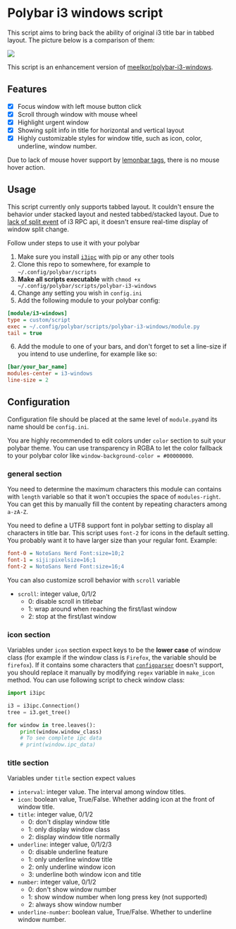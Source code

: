 # Polybar i3 windows script

This script aims to bring back the ability of original i3 title bar in tabbed layout. The picture below is a comparison of them:

<img src="https://user-images.githubusercontent.com/40143136/150626018-73919959-b9cc-4b3e-8797-7a3afb16cd18.png">

This script is an enhancement version of [meelkor/polybar-i3-windows](https://github.com/meelkor/polybar-i3-windows).

## Features

- [x] Focus window with left mouse button click
- [x] Scroll through window with mouse wheel
- [x] Highlight urgent window
- [x] Showing split info in title for horizontal and vertical layout
- [x] Highly customizable styles for window title, such as icon, color, underline, window number.

Due to lack of mouse hover support by [lemonbar tags](https://github.com/LemonBoy/bar#formatting), there is no mouse hover action.

## Usage

This script currently only supports tabbed layout. It couldn't ensure the behavior under stacked layout and nested tabbed/stacked layout. Due to [lack of split event](https://github.com/i3/i3/issues/3542) of i3 RPC api, it doesn't ensure real-time display of window split change.

Follow under steps to use it with your polybar

1. Make sure you install [`i3ipc`](https://pypi.org/project/i3ipc/) with pip or any other tools
2. Clone this repo to somewhere, for example to `~/.config/polybar/scripts`
3. **Make all scripts executable** with `chmod +x ~/.config/polybar/scripts/polybar-i3-windows`
4. Change any setting you wish in `config.ini`
5. Add the following module to your polybar config:
```ini
[module/i3-windows]
type = custom/script
exec = ~/.config/polybar/scripts/polybar-i3-windows/module.py
tail = true
```

6. Add the module to one of your bars, and don't forget to set a line-size if you intend to use underline, for example like so:
```ini
[bar/your_bar_name]
modules-center = i3-windows
line-size = 2
```

## Configuration

Configuration file should be placed at the same level of `module.py`and its name should be `config.ini`.

You are highly recommended to edit colors under `color` section to suit your polybar theme. You can use transparency in RGBA to let the color fallback to your polybar color like `window-background-color = #00000000`.

### general section

You need to determine the maximum characters this module can contains with `length` variable so that it won't occupies the space of `modules-right`. You can get this by manually fill the content by repeating characters among `a-zA-Z`.

You need to define a UTF8 support font in polybar setting to display all characters in title bar. This script uses `font-2` for icons in the default setting. You probably want it to have larger size than your regular font. Example:

```ini
font-0 = NotoSans Nerd Font:size=10;2
font-1 = siji:pixelsize=16;1
font-2 = NotoSans Nerd Font:size=16;4
```

You can also customize scroll behavior with `scroll` variable

- `scroll`: integer value, 0/1/2
  - 0: disable scroll in titlebar
  - 1: wrap around when reaching the first/last window
  - 2: stop at the first/last window

### icon section

Variables under `icon` section expect keys to be the **lower case** of window class (for example if the window class is `Firefox`, the variable should be `firefox`). If it contains some characters that [`configparser`](https://docs.python.org/3/library/configparser.html) doesn't support, you should replace it manually by modifying `regex` variable in `make_icon` method. You can use following script to check window class:

```python
import i3ipc

i3 = i3ipc.Connection()
tree = i3.get_tree()

for window in tree.leaves():
    print(window.window_class)
    # To see complete ipc data
    # print(window.ipc_data)
```

### title section

Variables under `title` section expect values 

- `interval`: integer value. The interval among window titles.
- `icon`: boolean value, True/False. Whether adding icon at the front of window title.
- `title`: integer value, 0/1/2
  - 0: don't display window title
  - 1: only display window class
  - 2: display window title normally
- `underline`: integer value, 0/1/2/3
  - 0: disable underline feature
  - 1: only underline window title
  - 2: only underline window icon
  - 3: underline both window icon and title
- `number`: integer value, 0/1/2
  - 0: don't show window number
  - 1: show window number when long press key (not supported)
  - 2: always show window number
- `underline-number`: boolean value, True/False. Whether to underline window number.
